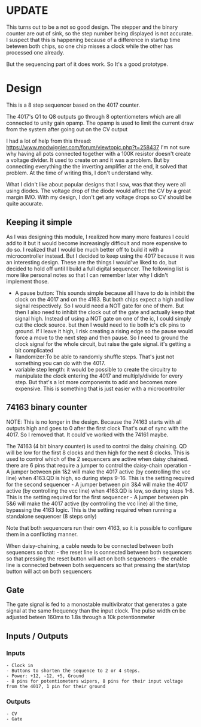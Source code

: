 # UPDATE
This turns out to be a not so good design.
The stepper and the binary counter are out of sink, so the step number being displayed is not accurate. I suspect
that this is happening because of a difference in startup time betewen both chips, so one chip misses
a clock while the other has processed one already.

But the sequencing part of it does work. So It's a good prototype.

# Design
This is a 8 step sequencer based on the 4017 counter. 

The 4017's Q1 to Q8 outputs go through 8 optentiometers which are all connected to unity gain opamp. The opamp is used to limit the current draw from the system after going out on the CV output

I had a lot of help from this thread: https://www.modwiggler.com/forum/viewtopic.php?t=258437
I'm not sure why having all pots connected together with a 100K resistor doesn't create a voltage divider. It used to create
on and it was a problem. But by connecting everything the the inverting amplifier at the end, it solved that problem. 
At the time of writing this, I don't understand why.

What I didn't like about popular designs that I saw, was that they were all using diodes. The voltage drop of the diode would 
affect the CV by a great margin IMO. With my design, I don't get any voltage drops so CV should be quite accurate. 

## Keeping it simple
As I was designing this module, I realized how many more features I could add to it but it would become increasingly difficult and
more expensive to do so. I realized that I would be much better off to build it with a microcontroller instead. But I decided
to keep using the 4017 because it was an interesting design. 
These are the things I would've liked to do, but decided to hold off until I build a full digital sequencer. The following list 
is more like personal notes so that I can remember later why I didn't implement those.
- A pause button: This sounds simple because all I have to do is inhibit the clock on the 4017 and on the 4163. But both chips
  expect a high and low signal respectively. So I would need a NOT gate for one of them. But then I also need to inhibit the clock
  out of the gate and actually keep that signal high. Instead of using a NOT gate on one of the ic, I could simply cut the clock source.
  but then I would need to tie both ic's clk pins to ground. If I leave it high, I risk creating a rising edge so the pause would 
  force a move to the next step and then pause. So I need to ground the clock signal for the whole circuit, but raise the gate signal.
  it's getting a bit complicated
- Randomizer:To be able to randomly shuffle steps. That's just not something you can do with the 4017.
- variable step length: it would be possible to create the circuitry to manipulate the clock entering the 4017 and multiply/divide 
  for every step. But that's a lot more components to add and becomes more expensive. This is something that is just easier with a 
  microcontroller

## 74163 binary counter
NOTE: This is no longer in the design. Because the 74163 starts with all outputs high and goes to 0 after the first clock
      That's out of sync with the 4017. So I removed that. It could've worked with the 74161 maybe.

The 74163 (4 bit binary counter) is used to control the daisy chaining. QD will be low for the first 8 clocks and then high 
for the next 8 clocks. This is used to control which of the 2 sequencers are active when daisy chained. there are 6 pins that 
require a jumper to control the daisy-chain operation 
    - A jumper between pin 1&2 will make the 4017 active  (by controlling the vcc line) when 4163.QD is high, 
      so during steps 9-16. This is the setting required for the second sequencer
    - A jumper between pin 3&4 will make the 4017 active  (by controlling the vcc line) when 4163.QD is 
      low, so during steps 1-8. This is the setting required for the first sequencer
    - A jumper between pin 5&6 will make the 4017 active  (by controlling the vcc line) all the time, 
      bypassing the 4163 logic. This is the setting required when running a standalone sequencer (8 steps only)
 
Note that both sequencers run their own 4163, so it is possible to configure them in a conflicting manner.

When daisy-chaining, a cable needs to be connected between both sequencers so that:
    - the reset line is connected between both sequencers so that pressing the reset button will act on both sequencers
    - the enable line is connected between both sequencers so that pressing the start/stop button will act on both sequencers


## Gate
The gate signal is fed to a monostable multivibrator that generates a gate signal at the same frequency than the input clock. The pulse width cn be adjusted
beteen 160ms to 1.8s through a 10k potentionmeter

## Inputs / Outputs
### Inputs
    - Clock in
    - Buttons to shorten the sequence to 2 or 4 steps. 
    - Power: +12, -12, +5, Ground 
    - 8 pins for potentiometers wipers, 8 pins for their input voltage from the 4017, 1 pin for their ground
### Outputs
    - CV
    - Gate


